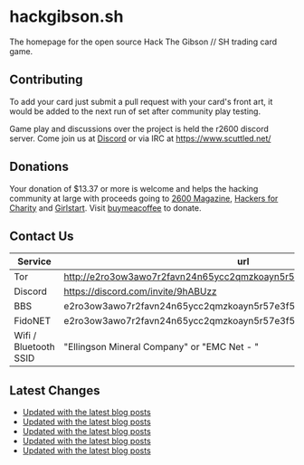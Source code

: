 # hackgibson.sh
The homepage for the open source Hack The Gibson // SH trading card game.


## Contributing

To add your card just submit a pull request with your card's front art, it would be added to the next run of set after community play testing.

Game play and discussions over the project is held the r2600 discord server. Come join us at [Discord](https://discord.com/invite/9hABUzz) or via IRC at https://www.scuttled.net/


## Donations

Your donation of $13.37 or more is welcome and helps the hacking community at large with proceeds going to [2600 Magazine](https://2600.com/), [Hackers for Charity](https://hackersforcharity.org) and [Girlstart](https://girlstart.org).  Visit [buymeacoffee](https://www.buymeacoffee.com/hackgibson.sh) to donate.


## Contact Us

Service | url
-|-
Tor | http://e2ro3ow3awo7r2favn24n65ycc2qmzkoayn5r57e3f56nvjwdcgg32ad.onion
Discord | https://discord.com/invite/9hABUzz
BBS | e2ro3ow3awo7r2favn24n65ycc2qmzkoayn5r57e3f56nvjwdcgg32ad.onion:23
FidoNET | e2ro3ow3awo7r2favn24n65ycc2qmzkoayn5r57e3f56nvjwdcgg32ad.onion:24554
Wifi / Bluetooth SSID | "Ellingson Mineral Company" or "EMC Net - <fidonet address>"

## Latest Changes
<!-- BLOG-POST-LIST:START -->
- [Updated with the latest blog posts](https://github.com/DFW2600/hackgibson.sh/commit/17970abf5ba2e6eaa3fa24ee74bdd2eaca249e78)
- [Updated with the latest blog posts](https://github.com/DFW2600/hackgibson.sh/commit/a047e6ff1fe25a14a036eed4bba917166588be57)
- [Updated with the latest blog posts](https://github.com/DFW2600/hackgibson.sh/commit/1d0385657511bde665aadbe0dafef8d6741e6e41)
- [Updated with the latest blog posts](https://github.com/DFW2600/hackgibson.sh/commit/ede4e3b3ef10991a24c3b57a2550f1e24e233c84)
- [Updated with the latest blog posts](https://github.com/DFW2600/hackgibson.sh/commit/050de368ab0f9484295cf5c86730df97325511ef)
<!-- BLOG-POST-LIST:END -->
